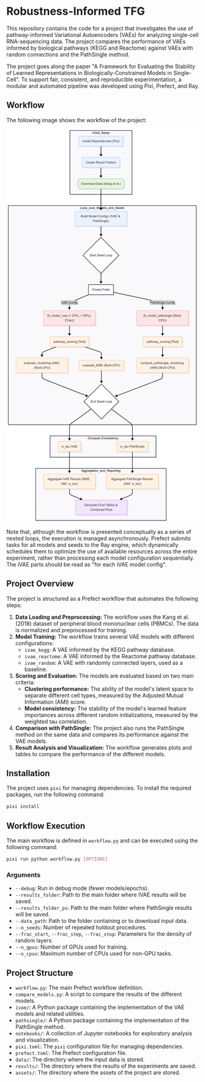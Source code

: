 # Robustness-Informed TFG

This repository contains the code for a project that investigates the use of pathway-informed Variational Autoencoders (VAEs) for analyzing single-cell RNA-sequencing data. The project compares the performance of VAEs informed by biological pathways (KEGG and Reactome) against VAEs with random connections and the PathSingle method.

The project goes along the paper "A Framework for Evaluating the Stability of Learned Representations in Biologically-Constrained Models in Single-Cell". To support fair, consistent, and reproducible experimentation, a modular and automated pipeline was developed using Pixi, Prefect, and Ray.

## Workflow

The following image shows the workflow of the project:

![Workflow](assets/workflow.png)

Note that, although the workflow is presented conceptually as a series of nested loops, the execution is managed asynchronously. Prefect submits tasks for all models and seeds to the Ray engine, which dynamically schedules them to optimize the use of available resources across the entire experiment, rather than processing each model configuration sequentially. The iVAE parts should be read as "for each iVAE model config".

## Project Overview

The project is structured as a Prefect workflow that automates the following steps:

1.  **Data Loading and Preprocessing:** The workflow uses the Kang et al. (2018) dataset of peripheral blood mononuclear cells (PBMCs). The data is normalized and preprocessed for training.
2.  **Model Training:** The workflow trains several VAE models with different configurations:
    *   `ivae_kegg`: A VAE informed by the KEGG pathway database.
    *   `ivae_reactome`: A VAE informed by the Reactome pathway database.
    *   `ivae_random`: A VAE with randomly connected layers, used as a baseline.
3.  **Scoring and Evaluation:** The models are evaluated based on two main criteria:
    *   **Clustering performance:** The ability of the model's latent space to separate different cell types, measured by the Adjusted Mutual Information (AMI) score.
    *   **Model consistency:** The stability of the model's learned feature importances across different random initializations, measured by the weighted tau correlation.
4.  **Comparison with PathSingle:** The project also runs the PathSingle method on the same data and compares its performance against the VAE models.
5.  **Result Analysis and Visualization:** The workflow generates plots and tables to compare the performance of the different models.

## Installation

The project uses `pixi` for managing dependencies. To install the required packages, run the following command:

```bash
pixi install
```

## Workflow Execution

The main workflow is defined in `workflow.py` and can be executed using the following command:

```bash
pixi run python workflow.py [OPTIONS]
```

### Arguments

*   `--debug`: Run in debug mode (fewer models/epochs).
*   `--results_folder`: Path to the main folder where IVAE results will be saved.
*   `--results_folder_ps`: Path to the main folder where PathSingle results will be saved.
*   `--data_path`: Path to the folder containing or to download input data.
*   `--n_seeds`: Number of repeated holdout procedures.
*   `--frac_start`, `--frac_step`, `--frac_stop`: Parameters for the density of random layers.
*   `--n_gpus`: Number of GPUs used for training.
*   `--n_cpus`: Maximum number of CPUs used for non-GPU tasks.

## Project Structure

*   `workflow.py`: The main Prefect workflow definition.
*   `compare_models.py`: A script to compare the results of the different models.
*   `ivae/`: A Python package containing the implementation of the VAE models and related utilities.
*   `pathsingle/`: A Python package containing the implementation of the PathSingle method.
*   `notebooks/`: A collection of Jupyter notebooks for exploratory analysis and visualization.
*   `pixi.toml`: The `pixi` configuration file for managing dependencies.
*   `prefect.toml`: The Prefect configuration file.
*   `data/`: The directory where the input data is stored.
*   `results/`: The directory where the results of the experiments are saved.
*   `assets/`: The directory where the assets of the project are stored.